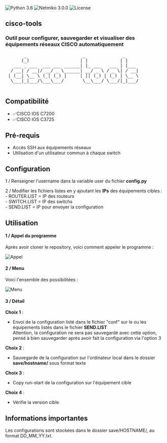 ![Python 3.6](https://img.shields.io/badge/python-3.6%2B-green)
![Netmiko 3.0.0](https://img.shields.io/badge/netmiko-3.0.0-yellow)
![License](https://img.shields.io/badge/Licence-GPL--3.0-red)
## cisco-tools

### Outil pour configurer, sauvegarder et visualiser des équipements réseaux CISCO automatiquement
<pre>
       _                     _              _     
      (_)                   | |            | |    
   ___ _ ___  ___ ___ ______| |_ ___   ___ | |___ 
  / __| / __|/ __/ _ \______| __/ _ \ / _ \| / __|
 | (__| \__ \ (_| (_) |     | || (_) | (_) | \__ \
  \___|_|___/\___\___/       \__\___/ \___/|_|___/
                                                  
</pre>

## Compatibilité
 - :white_check_mark:CISCO IOS C7200
 - :white_check_mark:CISCO IOS C3725

## Pré-requis
 - Accès SSH aux équipements réseaux
 - Utilisation d'un utilisateur commun à chaque switch
 
## Configuration

1 /  Renseigner l'username dans la variable user du fichier **config.py**

2 / Modifier les fichiers listes en y ajoutant les **IPs** des équipements cibles :<br> 
             - ROUTER.LIST = IP des routeurs<br>
             - SWITCH.LIST = IP des switchs<br>
             - SEND.LIST = IP pour envoyer la configuration
## Utilisation

#### 1 / Appel du programme 

Après avoir cloner le repository, voici comment appeler le programme :

![Appel](https://zupimages.net/up/20/16/39j1.png)

#### 2 / Menu 

Voici l'ensemble des possibilitées :

![Menu](https://zupimages.net/up/20/16/lovi.png)

#### 3 / Détail

**Choix 1** :<br>
 -  Envoi de la configuration listé dans le fichier "conf" sur le ou les équipements listés dans le fichier **SEND.LIST**
       <br>Attention, la configuration ne sera pas sauvegardé avec cette option, pensé à bien sauvegarder après avoir fait la configuration via l'option 3<br>

**Choix 2** :<br>
  - Sauvegarde de la configuration sur l'ordinateur local dans le dossier **save/hostname/** sous format texte<br>

**Choix 3** :<br>
 - Copy run-start de la configuration sur l'équipement cible <br>

**Choix 4** :<br>
 - Vérifie la version cible
       
## Informations importantes

Les configurations sont stockées dans le dossier save/HOSTNAME/, au format DD_MM_YY.txt.

